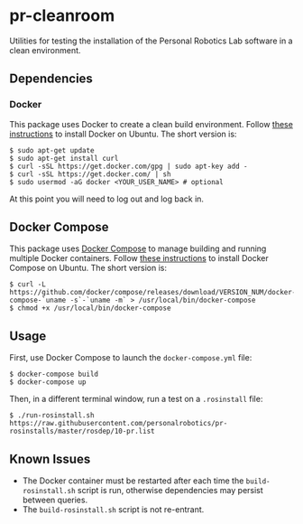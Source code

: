 # pr-cleanroom
Utilities for testing the installation of the Personal Robotics Lab software in a clean environment.

## Dependencies
### Docker
This package uses Docker to create a clean build environment. Follow [these
instructions](https://docs.docker.com/installation/ubuntulinux/#installation)
to install Docker on Ubuntu. The short version is:

```shell
$ sudo apt-get update
$ sudo apt-get install curl
$ curl -sSL https://get.docker.com/gpg | sudo apt-key add -
$ curl -sSL https://get.docker.com/ | sh
$ sudo usermod -aG docker <YOUR_USER_NAME> # optional
```

At this point you will need to log out and log back in.

## Docker Compose
This package uses [Docker Compose](https://docs.docker.com/compose/) to manage
building and running multiple Docker containers. Follow [these
instructions](https://docs.docker.com/compose/install/#install-docker-compose)
to install Docker Compose on Ubuntu. The short version is:

```shell
$ curl -L https://github.com/docker/compose/releases/download/VERSION_NUM/docker-compose-`uname -s`-`uname -m` > /usr/local/bin/docker-compose
$ chmod +x /usr/local/bin/docker-compose
```

## Usage
First, use Docker Compose to launch the `docker-compose.yml` file:
```shell
$ docker-compose build
$ docker-compose up
```
Then, in a different terminal window, run a test on a `.rosinstall` file:
```shell
$ ./run-rosinstall.sh https://raw.githubusercontent.com/personalrobotics/pr-rosinstalls/master/rosdep/10-pr.list
```

## Known Issues

- The Docker container must be restarted after each time the
  `build-rosinstall.sh` script is run, otherwise dependencies may persist
  between queries.
- The `build-rosinstall.sh` script is not re-entrant.

